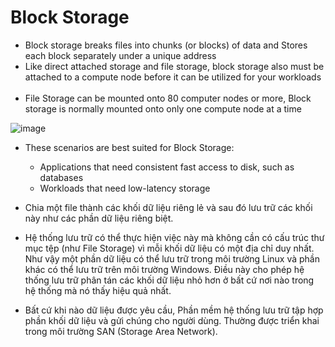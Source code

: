 # **Block Storage**



- Block storage breaks files into chunks (or blocks) of data and Stores each block separately under a unique address
 
- Like direct attached storage and file storage, block storage also must be attached to a compute node before it can be utilized for your workloads
 
- File Storage can be mounted onto 80 computer nodes or more, Block storage is normally mounted onto only one compute node at a time



![image](https://user-images.githubusercontent.com/43572616/180045030-f3733f33-655d-4060-a061-4452790e3d08.png)



- These scenarios are best suited for Block Storage:
  - Applications that need consistent fast access to disk, such as databases
  - Workloads that need low-latency storage



- Chia một file thành các khối dữ liệu riêng lẻ và sau đó lưu trữ các khối này như các phần dữ liệu riêng biệt. 



- Hệ thống lưu trữ có thể thực hiện việc này mà không cần có cấu trúc thư mục tệp (như File Storage) vì mỗi khối dữ liệu có một địa chỉ duy nhất. Như vậy một phần dữ liệu có thể lưu trữ trong môi trường Linux và phần khác có thể lưu trữ trên môi trường Windows. Điều này cho phép hệ thống lưu trữ phân tán các khối dữ liệu nhỏ hơn ở bất cứ nơi nào trong hệ thống mà nó thấy hiệu quả nhất. 
 
- Bất cứ khi nào dữ liệu được yêu cầu, Phần mềm hệ thống lưu trữ tập hợp phần khối dữ liệu và gửi chúng cho người dùng. Thường được triển khai trong môi trường SAN (Storage Area Network).
